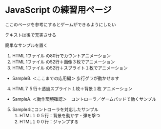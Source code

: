 
# JavaScript の練習用ページ

ここのページを参考にするとゲームができるようにしたい

テキストは後で充実させる

簡単なサンプルを置く

1. HTML 1ファイル の80行でカウントアニメーション
2. HTML 1ファイル の52行＋画像３枚でアニメーション
3. HTML 1ファイル の52行＋スプライト１枚でアニメーション

- SampleB. ＜ここまでの応用編＞ 歩行グラが動かせます

4. HTML７５行＋透過スプライト１枚＋背景１枚 アニメーション

- SampleA. ＜動作環境確認＞　コントローラ／ゲームパッドで動くサンプル

5. Sample4にコントローラを対応したサンプル
    1. HTML１０５行：背景を動かす・弾を撃つ
    2. HTML１００行：ジャンプする

